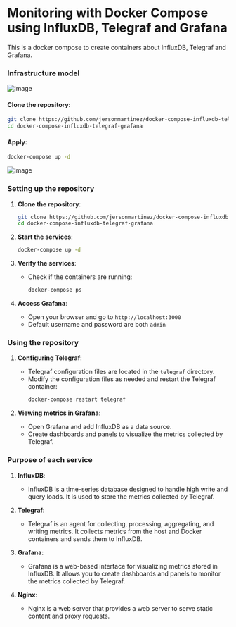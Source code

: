 # Monitoring with Docker Compose using InfluxDB, Telegraf and Grafana
This is a docker compose to create containers about InfluxDB, Telegraf and Grafana.

### Infrastructure model

![image](https://github.com/user-attachments/assets/cbac355d-2c26-469b-a953-650b083a7eda)

#### Clone the repository:
```bash copy
git clone https://github.com/jersonmartinez/docker-compose-influxdb-telegraf-grafana.git
cd docker-compose-influxdb-telegraf-grafana
```

#### Apply:

```bash
docker-compose up -d
```
![image](https://github.com/user-attachments/assets/0a9f8a91-66f6-4aec-a71c-16f5d6051b59)

### Setting up the repository

1. **Clone the repository**:
   ```bash
   git clone https://github.com/jersonmartinez/docker-compose-influxdb-telegraf-grafana.git
   cd docker-compose-influxdb-telegraf-grafana
   ```

2. **Start the services**:
   ```bash
   docker-compose up -d
   ```

3. **Verify the services**:
   - Check if the containers are running:
     ```bash
     docker-compose ps
     ```

4. **Access Grafana**:
   - Open your browser and go to `http://localhost:3000`
   - Default username and password are both `admin`

### Using the repository

1. **Configuring Telegraf**:
   - Telegraf configuration files are located in the `telegraf` directory.
   - Modify the configuration files as needed and restart the Telegraf container:
     ```bash
     docker-compose restart telegraf
     ```

2. **Viewing metrics in Grafana**:
   - Open Grafana and add InfluxDB as a data source.
   - Create dashboards and panels to visualize the metrics collected by Telegraf.

### Purpose of each service

1. **InfluxDB**:
   - InfluxDB is a time-series database designed to handle high write and query loads. It is used to store the metrics collected by Telegraf.

2. **Telegraf**:
   - Telegraf is an agent for collecting, processing, aggregating, and writing metrics. It collects metrics from the host and Docker containers and sends them to InfluxDB.

3. **Grafana**:
   - Grafana is a web-based interface for visualizing metrics stored in InfluxDB. It allows you to create dashboards and panels to monitor the metrics collected by Telegraf.

4. **Nginx**:
   - Nginx is a web server that provides a web server to serve static content and proxy requests.